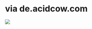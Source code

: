 <!--
id: 911084831
link: http://tumblr.atmos.org/post/911084831/via-de-acidcow-com
slug: via-de-acidcow-com
date: Thu Aug 05 2010 21:45:17 GMT-0700 (PDT)
publish: 2010-08-05
tags: 
title: via de.acidcow.com
-->


via de.acidcow.com
==================

![](http://www.tumblr.com/photo/1280/atmos/911084831/1/tumblr_l6prvixKIn1qz4sng)

